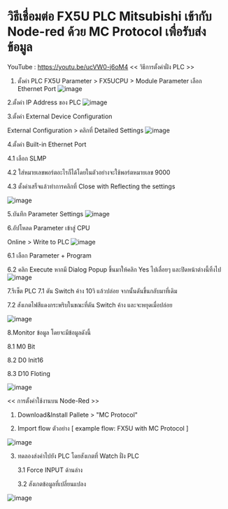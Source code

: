 # วิธีเชื่อมต่อ FX5U PLC Mitsubishi เข้ากับ Node-red ด้วย MC Protocol เพื่อรับส่งข้อมูล
YouTube : https://youtu.be/ucVW0-j6oM4
 << วิธีการตั้งค่าฝั่ง PLC >>


1. ตั้งค่า PLC FX5U 
Parameter > FX5UCPU > Module Parameter เลือก Ethernet Port
![image](https://user-images.githubusercontent.com/67640462/232580400-d6b3f9fd-c0a0-4dc5-8734-13f6835a45fb.png)

2.ตั้งค่า IP Address ของ PLC
![image](https://user-images.githubusercontent.com/67640462/232581671-6e2e569b-cb50-4be8-97ea-a80e28a45f35.png)

3.ตั้งค่า External Device Configuration

External Configuration > คลิกที่ Detailed Settings
![image](https://user-images.githubusercontent.com/67640462/232582211-c1924bea-87cf-42fa-9cf5-dce6e90dc396.png)

4.ตั้งค่า Built-in Ethernet Port
  
  4.1 เลือก SLMP 
  
  4.2 ใส่หมายเลขพอร์ตอะไรก็ได้โดยในตัวอย่างจะใช้พอร์ตหมายเลข 9000
  
  4.3 ตั้งค่าเสร็จแล้วทำการคลิกที่ Close with Reflecting the settings
  
![image](https://user-images.githubusercontent.com/67640462/232584645-d4ddae4a-6d2c-4878-8197-73502f9d976f.png)

5.บันทึก Parameter Settings
![image](https://user-images.githubusercontent.com/67640462/232585310-45e0ab42-4c5f-4aaa-bdbe-67575d7796e4.png)

6.อัปโหลด Parameter เข้าสู่ CPU

   Online > Write to PLC
![image](https://user-images.githubusercontent.com/67640462/232585761-e8de1eb5-08fc-4e4d-aa23-fc59e2315096.png)
  
   6.1 เลือก Parameter + Program
   
   6.2 คลิก Execute หากมี Dialog Popup ขึ้นมาให้คลิก Yes ไปเลื่อยๆ และปิดหน้าต่างนี้ทิ้งไป
![image](https://user-images.githubusercontent.com/67640462/232586189-89f7afa2-f10b-4a58-bf33-a73a71eaf2b6.png)

7.รีเซ็ต PLC
   7.1 ดัน Switch ค้าง 10วิ แล้วปล่อย จากนั้นดันขึ้นกลับมาที่เดิม 
   
   7.2 สังเกตไฟสีแดงกระพริบในขณะที่ดัน Switch ค้าง และจะหยุดเมื่อปล่อย
   
![image](https://user-images.githubusercontent.com/67640462/232587093-65a67dbb-3451-4486-b4da-20cf44bbc324.png)

8.Monitor ข้อมูล โดยจะมีข้อมูลดังนี้

   8.1 M0   Bit
   
   8.2 D0   Init16
   
   8.3 D10  Floting

![image](https://user-images.githubusercontent.com/67640462/232593165-242d7ad3-6182-4c32-a6aa-0fd2b5950578.png)


<< การตั้งค่าใช้งานบน Node-Red >>
1. Download&Install Pallete > "MC Protocol"

2. Import flow ตัวอย่าง [ example flow: FX5U with MC Protocol ]

![image](https://user-images.githubusercontent.com/67640462/232591562-6e378657-3a31-4f7b-b715-09ff3f8179b4.png)

3. ทดลองส่งค่าไปยัง PLC โดยสังเกตที่ Watch ฝั่ง PLC 

   3.1 Force INPUT ด้านล่าง
   
   3.2 สังเกตข้อมูลที่เปลี่ยนแปลง
   
![image](https://user-images.githubusercontent.com/67640462/232594268-7134f073-dd79-4f03-9924-136af10ed17b.png)



